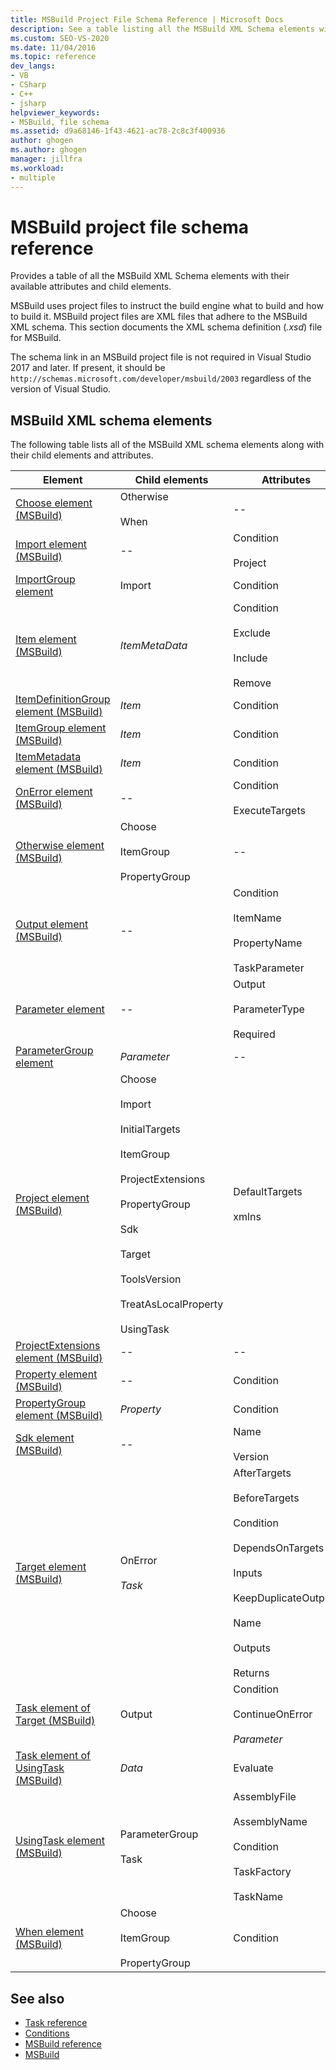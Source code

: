 ```yaml
---
title: MSBuild Project File Schema Reference | Microsoft Docs
description: See a table listing all the MSBuild XML Schema elements with their available attributes and child elements.
ms.custom: SEO-VS-2020
ms.date: 11/04/2016
ms.topic: reference
dev_langs:
- VB
- CSharp
- C++
- jsharp
helpviewer_keywords:
- MSBuild, file schema
ms.assetid: d9a68146-1f43-4621-ac78-2c8c3f400936
author: ghogen
ms.author: ghogen
manager: jillfra
ms.workload:
- multiple
---
```

# MSBuild project file schema reference

Provides a table of all the MSBuild XML Schema elements with their available attributes and child elements.

 MSBuild uses project files to instruct the build engine what to build and how to build it. MSBuild project files are XML files that adhere to the MSBuild XML schema. This section documents the XML schema definition (*.xsd*) file for MSBuild.

The schema link in an MSBuild project file is not required in Visual Studio 2017 and later. If present, it should be ` http://schemas.microsoft.com/developer/msbuild/2003` regardless of the version of Visual Studio.

## MSBuild XML schema elements

 The following table lists all of the MSBuild XML schema elements along with their child elements and attributes.

|Element|Child elements|Attributes|
|-------------|--------------------|----------------|
|[Choose element (MSBuild)](../msbuild/choose-element-msbuild.md)|Otherwise<br /><br /> When|--|
|[Import element (MSBuild)](../msbuild/import-element-msbuild.md)|--|Condition<br /><br /> Project|
|[ImportGroup element](../msbuild/importgroup-element.md)|Import|Condition|
|[Item element (MSBuild)](../msbuild/item-element-msbuild.md)|*ItemMetaData*|Condition<br /><br /> Exclude<br /><br /> Include<br /><br /> Remove|
|[ItemDefinitionGroup element (MSBuild)](../msbuild/itemdefinitiongroup-element-msbuild.md)|*Item*|Condition|
|[ItemGroup element (MSBuild)](../msbuild/itemgroup-element-msbuild.md)|*Item*|Condition|
|[ItemMetadata element (MSBuild)](../msbuild/itemmetadata-element-msbuild.md)|*Item*|Condition|
|[OnError element (MSBuild)](../msbuild/onerror-element-msbuild.md)|--|Condition<br /><br /> ExecuteTargets|
|[Otherwise element (MSBuild)](../msbuild/otherwise-element-msbuild.md)|Choose<br /><br /> ItemGroup<br /><br /> PropertyGroup|--|
|[Output element (MSBuild)](../msbuild/output-element-msbuild.md)|--|Condition<br /><br /> ItemName<br /><br /> PropertyName<br /><br /> TaskParameter|
|[Parameter element](../msbuild/parameter-element.md)|--|Output<br /><br /> ParameterType<br /><br /> Required|
|[ParameterGroup element](../msbuild/parametergroup-element.md)|*Parameter*|--|
|[Project element (MSBuild)](../msbuild/project-element-msbuild.md)|Choose<br /><br /> Import<br /><br /> InitialTargets<br /><br /> ItemGroup<br /><br /> ProjectExtensions<br /><br /> PropertyGroup<br /><br /> Sdk<br /><br /> Target<br /><br /> ToolsVersion<br /><br /> TreatAsLocalProperty<br /><br /> UsingTask|DefaultTargets<br /><br /> xmlns|
|[ProjectExtensions element (MSBuild)](../msbuild/projectextensions-element-msbuild.md)|--|--|
|[Property element (MSBuild)](../msbuild/property-element-msbuild.md)|--|Condition|
|[PropertyGroup element (MSBuild)](../msbuild/propertygroup-element-msbuild.md)|*Property*|Condition|
|[Sdk element (MSBuild)](../msbuild/sdk-element-msbuild.md)|--|Name<br /><br /> Version|
|[Target element (MSBuild)](../msbuild/target-element-msbuild.md)|OnError<br /><br /> *Task*|AfterTargets<br /><br /> BeforeTargets<br /><br /> Condition<br /><br /> DependsOnTargets<br /><br /> Inputs<br /><br /> KeepDuplicateOutputs<br /><br /> Name<br /><br /> Outputs<br /><br /> Returns|
|[Task element of Target (MSBuild)](../msbuild/task-element-msbuild.md)|Output|Condition<br /><br /> ContinueOnError<br /><br /> *Parameter*|
|[Task element of UsingTask (MSBuild)](../msbuild/taskbody-element-msbuild.md)|*Data*|Evaluate|
|[UsingTask element (MSBuild)](../msbuild/usingtask-element-msbuild.md)|ParameterGroup<br /><br /> Task|AssemblyFile<br /><br /> AssemblyName<br /><br /> Condition<br /><br /> TaskFactory<br /><br /> TaskName|
|[When element (MSBuild)](../msbuild/when-element-msbuild.md)|Choose<br /><br /> ItemGroup<br /><br /> PropertyGroup|Condition|

## See also

- [Task reference](../msbuild/msbuild-task-reference.md)
- [Conditions](../msbuild/msbuild-conditions.md)
- [MSBuild reference](../msbuild/msbuild-reference.md)
- [MSBuild](../msbuild/msbuild.md)
